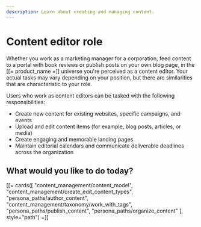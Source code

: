 ```yaml
---
description: Learn about creating and managing content.
---
```


# Content editor role

Whether you work as a marketing manager for a corporation, feed content to a portal 
with book reviews or publish posts on your own blog page, in the [[= product_name =]] 
universe you're perceived as a content editor. Your actual tasks may vary depending 
on your position, but there are similarities that are characteristic to your role.

Users who work as content editors can be tasked with the following responsibilities:

- Create new content for existing websites, specific campaigns, and events
- Upload and edit content items (for example, blog posts, articles, or media)
- Create engaging and memorable landing pages
- Maintain editorial calendars and communicate deliverable deadlines across the organization

## What would you like to do today?

[[= cards([
    "content_management/content_model",
    "content_management/create_edit_content_types",
    "persona_paths/author_content",
    "content_management/taxonomy/work_with_tags",
    "persona_paths/publish_content",
    "persona_paths/organize_content"
], style="path") =]]
